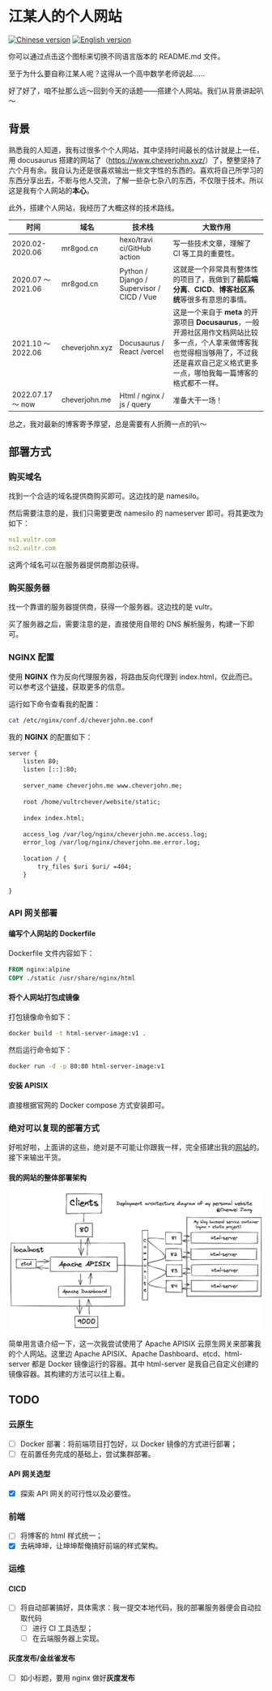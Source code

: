 # 江某人的个人网站

[![Chinese version](http://cdn.mr8god.cn/img/chinese.svg)](README-zh.md)  [![English version](https://cdn.mr8god.cn/img/english.svg)](README.md)

你可以通过点击这个图标来切换不同语言版本的 README.md 文件。

至于为什么要自称江某人呢？这得从一个高中数学老师说起……

好了好了，咱不扯那么远～回到今天的话题——搭建个人网站。我们从背景讲起叭～

## 背景

熟悉我的人知道，我有过很多个个人网站，其中坚持时间最长的估计就是上一任，用 docusaurus 搭建的网站了（<https://www.cheverjohn.xyz/>）了，整整坚持了六个月有余。我自认为还是很喜欢输出一些文字性的东西的。喜欢将自己所学习的东西分享出去，不断与他人交流，了解一些杂七杂八的东西，不仅限于技术。所以这是我有个人网站的**本心**。

此外，搭建个人网站，我经历了大概这样的技术路线。

| 时间  | 域名    | 技术栈 | 大致作用 |
| ------- | --------- | ------ | -------- |
| 2020.02-2020.06 | mr8god.cn | hexo/travi ci/GitHub action   | 写一些技术文章，理解了 CI 等工具的重要性。 |
| 2020.07 ～ 2021.06 | mr8god.cn | Python / Django / Supervisor / CICD / Vue | 这就是一个非常具有整体性的项目了，我做到了**前后端分离**、**CICD**、**博客社区系统**等很多有意思的事情。 |
| 2021.10 ～ 2022.06 | cheverjohn.xyz | Docusaurus / React /vercel | 这是一个来自于 **meta** 的开源项目 **Docusaurus**，一般开源社区用作文档网站比较多一点，个人拿来做博客我也觉得相当够用了，不过我还是喜欢自己定义格式更多一点，哪怕我每一篇博客的格式都不一样。 |
| 2022.07.17 ～ now | cheverjohn.me | Html / nginx / js / query | 准备大干一场！ |

总之，我对最新的博客寄予厚望，总是需要有人折腾一点的叭～

## 部署方式

### 购买域名

找到一个合适的域名提供商购买即可。这边找的是 namesilo。

然后需要注意的是，我们只需要更改 namesilo 的 nameserver 即可。将其更改为如下：

```yaml
ns1.vultr.com
ns2.vultr.com
```

这两个域名可以在服务器提供商那边获得。

### 购买服务器

找一个靠谱的服务器提供商，获得一个服务器。这边找的是 vultr。

买了服务器之后，需要注意的是，直接使用自带的 DNS 解析服务，构建一下即可。

### NGINX 配置

使用 **NGINX** 作为反向代理服务器，将路由反向代理到 index.html，仅此而已。可以参考这个[链接](https://www.vultr.com/zh/docs/how-to-install-and-configure-nginx-on-a-vultr-cloud-server/#:~:text=Encrypt%20guide%20here.-,Configure%20Nginx%20as%20a%20Reverse%20Proxy,-Nginx%20can%20work)，获取更多的信息。

运行如下命令查看我的配置：

```bash
cat /etc/nginx/conf.d/cheverjohn.me.conf
```

我的 **NGINX** 的配置如下：

```nginx
server {
    listen 80;
    listen [::]:80;

    server_name cheverjohn.me www.cheverjohn.me;

    root /home/vultrchever/website/static;

    index index.html;

    access_log /var/log/nginx/cheverjohn.me.access.log;
    error_log /var/log/nginx/cheverjohn.me.error.log;

    location / {
        try_files $uri $uri/ =404;
    }

}
```

### API 网关部署

#### 编写个人网站的 Dockerfile

Dockerfile 文件内容如下：

```dockerfile
FROM nginx:alpine
COPY ./static /usr/share/nginx/html
```

#### 将个人网站打包成镜像

打包镜像命令如下：

```bash
docker build -t html-server-image:v1 .
```

然后运行命令如下：

```bash
docker run -d -p 80:80 html-server-image:v1
```

#### 安装 APISIX

直接根据官网的 Docker compose 方式安装即可。

### 绝对可以复现的部署方式

好啦好啦，上面讲的这些，绝对是不可能让你跟我一样，完全搭建出我的[网站](www.cheverjohn.me)的。接下来输出干货。

#### 我的网站的整体部署架构

![myPersonalWebsiteArch2](assets/excalidraw/myPersonalWebsiteArch3.png)

简单用言语介绍一下，这一次我尝试使用了 Apache APISIX 云原生网关来部署我的个人网站。这里边 Apache APISIX、Apache Dashboard、etcd、html-server 都是 Docker 镜像运行的容器。其中 html-server 是我自己自定义创建的镜像容器。其构建的方法可以往上看。

## TODO

### 云原生

- [ ] Docker 部署：将前端项目打包好，以 Docker 镜像的方式进行部署；
- [ ] 在前置任务完成的基础上，尝试集群部署。

#### API 网关选型

- [x] 探索 API 网关的可行性以及必要性。

### 前端

- [ ] 将博客的 html 样式统一；
- [x] 去~~坑~~坤坤，让坤坤帮俺搞好前端的样式架构。

### 运维

#### CICD

- [ ] 将自动部署搞好，具体需求：我一提交本地代码，我的部署服务器便会自动拉取代码
  - [ ] 进行 CI 工具选型；
  - [ ] 在云端服务器上实现。

#### 灰度发布/金丝雀发布

- [ ] 如小标题，要用 nginx 做好**灰度发布**

